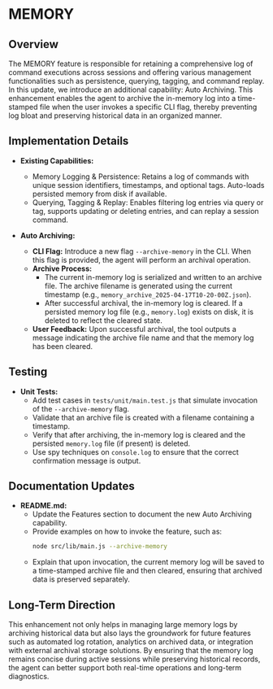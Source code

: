 # MEMORY

## Overview
The MEMORY feature is responsible for retaining a comprehensive log of command executions across sessions and offering various management functionalities such as persistence, querying, tagging, and command replay. In this update, we introduce an additional capability: Auto Archiving. This enhancement enables the agent to archive the in-memory log into a time-stamped file when the user invokes a specific CLI flag, thereby preventing log bloat and preserving historical data in an organized manner.

## Implementation Details
- **Existing Capabilities:**
  - Memory Logging & Persistence: Retains a log of commands with unique session identifiers, timestamps, and optional tags. Auto-loads persisted memory from disk if available.
  - Querying, Tagging & Replay: Enables filtering log entries via query or tag, supports updating or deleting entries, and can replay a session command.

- **Auto Archiving:**
  - **CLI Flag:** Introduce a new flag `--archive-memory` in the CLI. When this flag is provided, the agent will perform an archival operation.
  - **Archive Process:**
    - The current in-memory log is serialized and written to an archive file. The archive filename is generated using the current timestamp (e.g., `memory_archive_2025-04-17T10-20-00Z.json`).
    - After successful archival, the in-memory log is cleared. If a persisted memory log file (e.g., `memory.log`) exists on disk, it is deleted to reflect the cleared state.
  - **User Feedback:** Upon successful archival, the tool outputs a message indicating the archive file name and that the memory log has been cleared.

## Testing
- **Unit Tests:**
  - Add test cases in `tests/unit/main.test.js` that simulate invocation of the `--archive-memory` flag.
  - Validate that an archive file is created with a filename containing a timestamp.
  - Verify that after archiving, the in-memory log is cleared and the persisted `memory.log` file (if present) is deleted.
  - Use spy techniques on `console.log` to ensure that the correct confirmation message is output.

## Documentation Updates
- **README.md:**
  - Update the Features section to document the new Auto Archiving capability.
  - Provide examples on how to invoke the feature, such as:
    ```bash
    node src/lib/main.js --archive-memory
    ```
  - Explain that upon invocation, the current memory log will be saved to a time-stamped archive file and then cleared, ensuring that archived data is preserved separately.

## Long-Term Direction
This enhancement not only helps in managing large memory logs by archiving historical data but also lays the groundwork for future features such as automated log rotation, analytics on archived data, or integration with external archival storage solutions. By ensuring that the memory log remains concise during active sessions while preserving historical records, the agent can better support both real-time operations and long-term diagnostics.